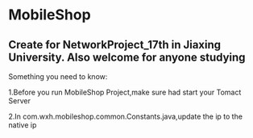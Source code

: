 # MobileShop
Create for NetworkProject_17th in Jiaxing University. Also welcome for anyone studying
------------------------------------------------------------------------------------------------------------------------------------------

Something you need to know:

1.Before you run MobileShop Project,make sure had start your Tomact Server 

2.In com.wxh.mobileshop.common.Constants.java,update the ip to the native ip
